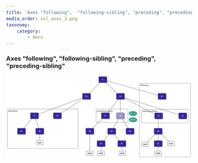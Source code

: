```yaml
---
title: 'Axes "following",  "following-sibling", "preceding", "preceding-sibling"'
media_order: xsl_axes_3.png
taxonomy:
    category:
        - docs
---
```


### Axes "following",  "following-sibling", "preceding", "preceding-sibling"
![axe following](xsl_axes_3.png)
